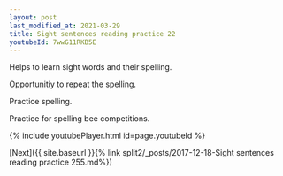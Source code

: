 ```yaml
---
layout: post
last_modified_at: 2021-03-29
title: Sight sentences reading practice 22
youtubeId: 7wwG11RKB5E
---
```

 
 
Helps to learn sight words and their spelling.

Opportunitiy to repeat the spelling. 

Practice spelling. 
 
Practice for spelling bee competitions. 
 
{% include youtubePlayer.html id=page.youtubeId %}
 
 

[Next]({{ site.baseurl }}{% link  split2/_posts/2017-12-18-Sight sentences reading practice 255.md%})
 
